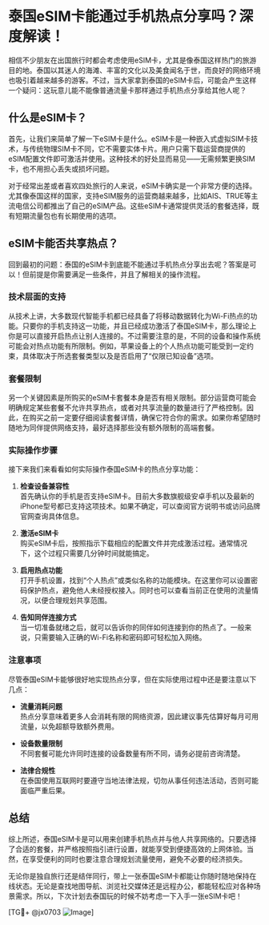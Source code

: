 # 泰国eSIM卡能通过手机热点分享吗？深度解读！

相信不少朋友在出国旅行时都会考虑使用eSIM卡，尤其是像泰国这样热门的旅游目的地。泰国以其迷人的海滩、丰富的文化以及美食闻名于世，而良好的网络环境也吸引着越来越多的游客。不过，当大家拿到泰国的eSIM卡后，可能会产生这样一个疑问：这玩意儿能不能像普通流量卡那样通过手机热点分享给其他人呢？

## 什么是eSIM卡？

首先，让我们来简单了解一下eSIM卡是什么。eSIM卡是一种嵌入式虚拟SIM卡技术，与传统物理SIM卡不同，它不需要实体卡片。用户只需下载运营商提供的eSIM配置文件即可激活并使用。这种技术的好处显而易见——无需频繁更换SIM卡，也不用担心丢失或损坏问题。

对于经常出差或者喜欢四处旅行的人来说，eSIM卡确实是一个非常方便的选择。尤其像泰国这样的国家，支持eSIM服务的运营商越来越多，比如AIS、TRUE等主流电信公司都推出了自己的eSIM产品。这些eSIM卡通常提供灵活的套餐选择，既有短期流量包也有长期使用的选项。

## eSIM卡能否共享热点？

回到最初的问题：泰国的eSIM卡到底能不能通过手机热点分享出去呢？答案是可以！但前提是你需要满足一些条件，并且了解相关的操作流程。

### 技术层面的支持

从技术上讲，大多数现代智能手机都已经具备了将移动数据转化为Wi-Fi热点的功能。只要你的手机支持这一功能，并且已经成功激活了泰国eSIM卡，那么理论上你是可以直接开启热点让别人连接的。不过需要注意的是，不同的设备和操作系统可能会对热点功能有所限制。例如，苹果设备上的个人热点功能可能受到一定约束，具体取决于所选套餐类型以及是否启用了“仅限已知设备”选项。

### 套餐限制

另一个关键因素是所购买的eSIM卡套餐本身是否有相关限制。部分运营商可能会明确规定某些套餐不允许共享热点，或者对共享流量的数量进行了严格控制。因此，在购买之前一定要仔细阅读套餐详情，确保它符合你的需求。如果你希望随时随地为同伴提供网络支持，最好选择那些没有额外限制的高端套餐。

### 实际操作步骤

接下来我们来看看如何实际操作泰国eSIM卡的热点分享功能：

1. **检查设备兼容性**  
   首先确认你的手机是否支持eSIM卡。目前大多数旗舰级安卓手机以及最新的iPhone型号都已支持这项技术。如果不确定，可以查阅官方说明书或访问品牌官网查询具体信息。

2. **激活eSIM卡**  
   购买eSIM卡后，按照指示下载相应的配置文件并完成激活过程。通常情况下，这个过程只需要几分钟时间就能搞定。

3. **启用热点功能**  
   打开手机设置，找到“个人热点”或类似名称的功能模块。在这里你可以设置密码保护热点，避免他人未经授权接入。同时也可以查看当前正在使用的流量情况，以便合理规划共享范围。

4. **告知同伴连接方式**  
   当一切准备就绪之后，就可以告诉你的同伴如何连接到你的热点了。一般来说，只需要输入正确的Wi-Fi名称和密码即可轻松加入网络。

### 注意事项

尽管泰国eSIM卡能够很好地实现热点分享，但在实际使用过程中还是要注意以下几点：

- **流量消耗问题**  
  热点分享意味着更多人会消耗有限的网络资源，因此建议事先估算好每月可用流量，以免超额导致额外费用。

- **设备数量限制**  
  不同套餐可能允许同时连接的设备数量有所不同，请务必提前咨询清楚。

- **法律合规性**  
  在泰国使用互联网时要遵守当地法律法规，切勿从事任何违法活动，否则可能面临严重后果。

## 总结

综上所述，泰国eSIM卡是可以用来创建手机热点并与他人共享网络的。只要选择了合适的套餐，并严格按照指引进行设置，就能享受到便捷高效的上网体验。当然，在享受便利的同时也要注意合理规划流量使用，避免不必要的经济损失。

无论你是独自旅行还是结伴同行，带上一张泰国eSIM卡都能让你随时随地保持在线状态。无论是查找地图导航、浏览社交媒体还是远程办公，都能轻松应对各种场景需求。所以，下次计划去泰国玩的时候不妨考虑一下入手一张eSIM卡吧！

[TG💪+ @jx0703 ![Image](https://github.com/user-attachments/assets/dbca1d08-cadb-493c-b0ec-ad6f7a83f270)]
